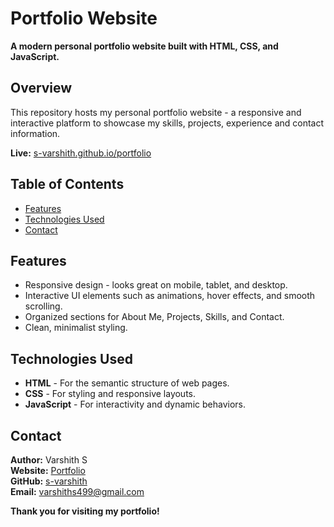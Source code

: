 # Portfolio Website

**A modern personal portfolio website built with HTML, CSS, and JavaScript.**

## Overview

This repository hosts my personal portfolio website - a responsive and interactive platform to showcase my skills, projects, experience and contact information.

**Live:** [s-varshith.github.io/portfolio](https://s-varshith.github.io/portfolio/)


## Table of Contents

- [Features](#features)  
- [Technologies Used](#technologies-used)    
- [Contact](#contact)


## Features

- Responsive design - looks great on mobile, tablet, and desktop.
- Interactive UI elements such as animations, hover effects, and smooth scrolling.
- Organized sections for About Me, Projects, Skills, and Contact.
- Clean, minimalist styling.


## Technologies Used

- **HTML** - For the semantic structure of web pages.  
- **CSS** - For styling and responsive layouts.  
- **JavaScript** - For interactivity and dynamic behaviors.


## Contact

**Author:** Varshith S   
**Website:** [Portfolio](https://s-varshith.github.io/portfolio/)  
**GitHub:** [s-varshith](https://github.com/s-varshith)  
**Email:** [varshiths499@gmail.com](mailto:varshiths499@gmail.com)


**Thank you for visiting my portfolio!**
